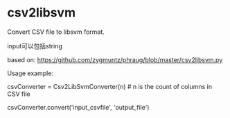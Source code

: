# csv2libsvm


Convert CSV file to libsvm format.

input可以包括string

based on: https://github.com/zygmuntz/phraug/blob/master/csv2libsvm.py


Usage example:

csvConverter = Csv2LibSvmConverter(n) # n is the count of columns in CSV file

csvConverter.convert('input_csvfile', 'output_file')



